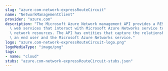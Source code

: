```yaml
---
slug: "azure-com-network-expressRouteCircuit"
name: "NetworkManagementClient"
provider: "azure.com"
description: "The Microsoft Azure Network management API provides a RESTful set of\
  \ web services that interact with Microsoft Azure Networks service to manage your\
  \ network resources. The API has entities that capture the relationship between\
  \ an end user and the Microsoft Azure Networks service."
logo: "azure.com-network-expressRouteCircuit-logo.png"
logoMediaType: "image/png"
tags:
- name: "cloud"
stubs: "azure.com-network-expressRouteCircuit-stubs.json"
---
```

